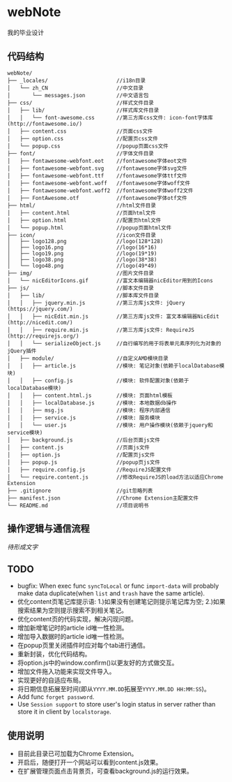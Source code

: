 # webNote
我的毕业设计

## 代码结构

```
webNote/
├── _locales/                      //i18n目录
│   └── zh_CN                      //中文目录
│       └── messages.json          //中文语言包
├── css/                           //样式文件目录
│   ├── lib/                       //样式库文件目录
│   │   └── font-awesome.css       //第三方库css文件: icon-font字体库 (http://fontawesome.io/)
│   ├── content.css                //页面css文件
│   ├── option.css                 //配置页css文件
│   └── popup.css                  //popup页面css文件
├── font/                          //字体文件目录
│   ├── fontawesome-webfont.eot    //fontawesome字体eot文件
│   ├── fontawesome-webfont.svg    //fontawesome字体svg文件
│   ├── fontawesome-webfont.ttf    //fontawesome字体ttf文件
│   ├── fontawesome-webfont.woff   //fontawesome字体woff文件
│   ├── fontawesome-webfont.woff2  //fontawesome字体woff2文件
│   ├── FontAwesome.otf            //fontawesome字体otf文件
├── html/                          //html文件目录
│   ├── content.html               //页面html文件
│   ├── option.html                //配置页html文件
│   └── popup.html                 //popup页面html文件
├── icon/                          //icon文件目录
│   ├── logo128.png                //logo(128*128)
│   ├── logo16.png                 //logo(16*16)
│   ├── logo19.png                 //logo(19*19)
│   ├── logo38.png                 //logo(38*38)
│   └── logo48.png                 //logo(49*49)
├── img/                           //图片文件目录
│   └── nicEditorIcons.gif         //富文本编辑器nicEditor用到的Icons
├── js/                            //脚本文件目录
│   ├── lib/                       //脚本库文件目录
│   │   ├── jquery.min.js          //第三方库js文件: jQuery (https://jquery.com/)
│   │   ├── nicEdit.min.js         //第三方库js文件: 富文本编辑器NicEdit (http://nicedit.com/)
│   │   ├── require.min.js         //第三方库js文件: RequireJS (http://requirejs.org/)
│   │   └── serializeObject.js     //自行编写的用于将表单元素序列化为对象的jQuery插件
│   ├── module/                    //自定义AMD模块目录
│   │   ├── article.js             //模块: 笔记对象(依赖于localDatabase模块)
│   │   ├── config.js              //模块: 软件配置对象(依赖于localDatabase模块)
│   │   ├── content.html.js        //模块: 页面html模板
│   │   ├── localDatabase.js       //模块: 本地数据db操作
│   │   ├── msg.js                 //模块: 程序内部通信
│   │   ├── service.js             //模块: 服务模块
│   │   └── user.js                //模块: 用户操作模块(依赖于jquery和service模块)
│   ├── background.js              //后台页面js文件
│   ├── content.js                 //页面js文件
│   ├── option.js                  //配置页js文件
│   ├── popup.js                   //popup页js文件
│   ├── require.config.js          //RequireJS配置文件
│   └── require.content.js         //修改RequireJS的load方法以适应Chrome Extension
├── .gitignore                     //git忽略列表
├── manifest.json                  //Chrome Extension主配置文件
└── README.md                      //项目说明书
```

## 操作逻辑与通信流程

*待形成文字*

## TODO

- bugfix: When exec func `syncToLocal` or func `import-data` will probably make data duplicate(when `list` and `trash` have the same article).
- 优化content页笔记库提示语: 1.)如果没有创建笔记则提示笔记库为空; 2.)如果搜索结果为空则提示搜索不到相关笔记。
- 优化content页的代码实现，解决闪现问题。
- 增加新增笔记时的article id唯一性检测。
- 增加导入数据时的article id唯一性检测。
- 在popup页里关闭插件时应对每个tab进行通信。
- 重新封装，优化代码结构。
- 将option.js中的window.confirm()以更友好的方式做交互。
- 增加文件拖入功能来实现文件导入。
- 实现更好的自适应布局。
- 将日期信息拓展至时间(即从`YYYY.MM.DD`拓展至`YYYY.MM.DD HH:MM:SS`)。
- Add func `forget password`.
- Use `Session support` to store user's login status in server rather than store it in client by `localstorage`.

## 使用说明

- 目前此目录已可加载为Chrome Extension。
- 开启后，随便打开一个网站可以看到content.js效果。
- 在扩展管理页面点击背景页，可查看background.js的运行效果。